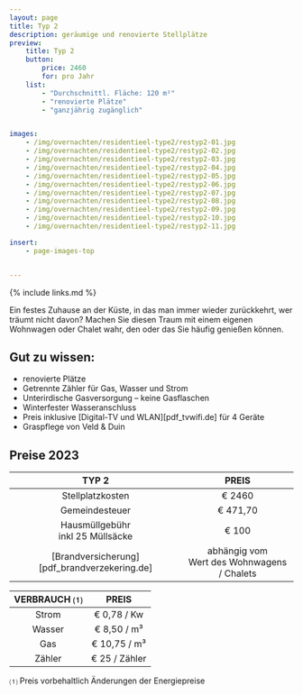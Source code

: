 ```yaml
---
layout: page
title: Typ 2
description: geräumige und renovierte Stellplätze
preview:
    title: Typ 2
    button:
        price: 2460
        for: pro Jahr
    list:
        - "Durchschnittl. Fläche: 120 m²"
        - "renovierte Plätze"
        - "ganzjährig zugänglich"


images:
    - /img/overnachten/residentieel-type2/restyp2-01.jpg
    - /img/overnachten/residentieel-type2/restyp2-02.jpg
    - /img/overnachten/residentieel-type2/restyp2-03.jpg
    - /img/overnachten/residentieel-type2/restyp2-04.jpg
    - /img/overnachten/residentieel-type2/restyp2-05.jpg
    - /img/overnachten/residentieel-type2/restyp2-06.jpg
    - /img/overnachten/residentieel-type2/restyp2-07.jpg
    - /img/overnachten/residentieel-type2/restyp2-08.jpg
    - /img/overnachten/residentieel-type2/restyp2-09.jpg
    - /img/overnachten/residentieel-type2/restyp2-10.jpg
    - /img/overnachten/residentieel-type2/restyp2-11.jpg

insert:
    - page-images-top


---
```


{% include links.md %}

Ein festes Zuhause an der Küste, in das man immer wieder zurückkehrt, wer träumt nicht davon? Machen Sie diesen Traum mit einem eigenen Wohnwagen oder Chalet wahr, den oder das Sie häufig genießen können.


## Gut zu wissen:

- renovierte Plätze
- Getrennte Zähler für Gas, Wasser und Strom
- Unterirdische Gasversorgung – keine Gasflaschen
- Winterfester Wasseranschluss
- Preis inklusive [Digital-TV und WLAN][pdf_tvwifi.de] für 4 Geräte
- Graspflege von Veld & Duin


## Preise 2023

TYP 2                                          |PREIS                               |
:---------------------------------------------:|:----------------------------------:|
Stellplatzkosten                               | € 2460
Gemeindesteuer                                 | € 471,70
Hausmüllgebühr<br>inkl 25 Müllsäcke<br>        | € 100  
 [Brandversicherung][pdf_brandverzekering.de]  | abhängig vom <br>Wert des Wohnwagens / Chalets

VERBRAUCH ⑴           |PREIS          |
:--------------------:|:-------------:|
Strom                 | € 0,78 / Kw        
Wasser                | € 8,50 / m³
Gas                   | € 10,75 / m³
Zähler                | € 25 / Zähler

⑴ Preis vorbehaltlich Änderungen der Energiepreise
